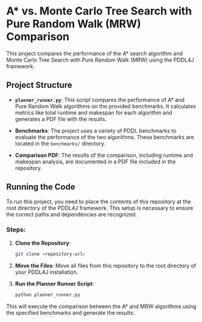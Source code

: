 # A* vs. Monte Carlo Tree Search with Pure Random Walk (MRW) Comparison

This project compares the performance of the A* search algorithm and Monte Carlo Tree Search with Pure Random Walk (MRW) using the PDDL4J framework.

## Project Structure

- **`planner_runner.py`**: This script compares the performance of A* and Pure Random Walk algorithms on the provided benchmarks. It calculates metrics like total runtime and makespan for each algorithm and generates a PDF file with the results.

- **Benchmarks**: The project uses a variety of PDDL benchmarks to evaluate the performance of the two algorithms. These benchmarks are located in the `benchmarks/` directory.

- **Comparison PDF**: The results of the comparison, including runtime and makespan analysis, are documented in a PDF file included in the repository.

## Running the Code

To run this project, you need to place the contents of this repository at the root directory of the PDDL4J framework. This setup is necessary to ensure the correct paths and dependencies are recognized.

### Steps:

1. **Clone the Repository**: 
   ```bash
   git clone <repository-url>
   ```
2. **Move the Files**: 
   Move all files from this repository to the root directory of your PDDL4J installation.

3. **Run the Planner Runner Script**:
   ```bash
   python planner_runner.py
   ```

This will execute the comparison between the A* and MRW algorithms using the specified benchmarks and generate the results.
